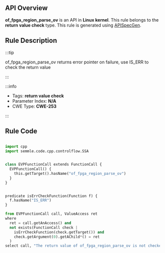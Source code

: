 ---
---


## API Overview
**of_fpga_region_parse_ov** is an API in **Linux kernel**. This rule belongs to the **return value check** type. This rule is generated using [APISpecGen](../../tools/APISpecGen).
## Rule Description

:::tip

of_fpga_region_parse_ov returns error pointer on failure, use IS_ERR to check the return value

:::

:::info

- Tags: **return value check**
- Parameter Index: **N/A**
- CWE Type: **CWE-253**

:::

## Rule Code
```python

import cpp
import semmle.code.cpp.controlflow.SSA


class EVPFunctionCall extends FunctionCall {
  EVPFunctionCall() {
    this.getTarget().hasName("of_fpga_region_parse_ov")
  }
}


predicate isErrCheckFunction(Function f) {
  f.hasName("IS_ERR") 
}

from EVPFunctionCall call, ValueAccess ret
where
  ret = call.getAnAccess() and
  not exists(FunctionCall check |
    isErrCheckFunction(check.getTarget()) and
    check.getArgument(0).getAChild*() = ret
  )
select call, "The return value of of_fpga_region_parse_ov is not checked with IS_ERR."
    
```